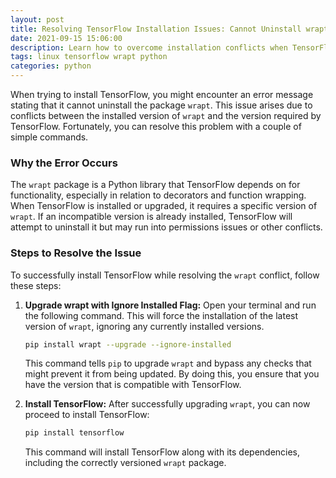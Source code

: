 ```yaml
---
layout: post
title: Resolving TensorFlow Installation Issues: Cannot Uninstall wrapt
date: 2021-09-15 15:06:00
description: Learn how to overcome installation conflicts when TensorFlow fails to uninstall the wrapt package.
tags: linux tensorflow wrapt python
categories: python
---
```


When trying to install TensorFlow, you might encounter an error message stating that it cannot uninstall the package `wrapt`. This issue arises due to conflicts between the installed version of `wrapt` and the version required by TensorFlow. Fortunately, you can resolve this problem with a couple of simple commands.

### Why the Error Occurs

The `wrapt` package is a Python library that TensorFlow depends on for functionality, especially in relation to decorators and function wrapping. When TensorFlow is installed or upgraded, it requires a specific version of `wrapt`. If an incompatible version is already installed, TensorFlow will attempt to uninstall it but may run into permissions issues or other conflicts.

### Steps to Resolve the Issue

To successfully install TensorFlow while resolving the `wrapt` conflict, follow these steps:

1. **Upgrade wrapt with Ignore Installed Flag:**
   Open your terminal and run the following command. This will force the installation of the latest version of `wrapt`, ignoring any currently installed versions.

   ```bash
   pip install wrapt --upgrade --ignore-installed
   ```

   This command tells `pip` to upgrade `wrapt` and bypass any checks that might prevent it from being updated. By doing this, you ensure that you have the version that is compatible with TensorFlow.

2. **Install TensorFlow:**
   After successfully upgrading `wrapt`, you can now proceed to install TensorFlow:

   ```bash
   pip install tensorflow
   ```

   This command will install TensorFlow along with its dependencies, including the correctly versioned `wrapt` package.

